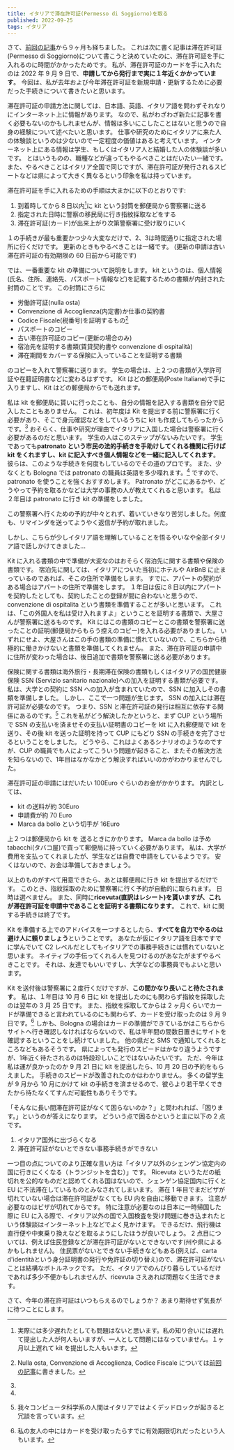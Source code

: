 ```yaml
---
title: イタリアで滞在許可証(Permesso di Soggiorno)を取る
published: 2022-09-25
tags: イタリア
---
```


さて、[前回の記事](2021-12-04.html)から９ヶ月も経ちました。
これは次に書く記事は滞在許可証(Permesso di Soggiorno)について書こうと決めていたのに、滞在許可証を手に入れるのに時間がかかったためです。
私が、滞在許可証のカードを手に入れたのは 2022 年 9 月 9 日で、**申請してから発行まで実に１年近くかかっています**。
今回は、私が去年および今年滞在許可証を新規申請・更新するために必要だった手続きについて書きたいと思います。

滞在許可証の申請方法に関しては、日本語、英語、イタリア語を問わずそれなりにインターネット上に情報があります。
なので、私がわざわざ新たに記事を書く必要もないのかもしれませんが、情報は多いにこしたことはないと思うので自身の経験について述べたいと思います。
仕事や研究のためにイタリアに来た人の体験談というのは少ないので一定程度の価値はあると考えています。
インターネット上にある情報は学生、もしくはイタリア人と結婚した人の体験談が多いです。
とはいうものの、職種などが違ってもやるべきことはだいたい一緒です。
また、やるべきことはイタリア全国で同じですが、滞在許可証が発行されるスピートなどは県によって大きく異なるという印象を私は持っています。

滞在許可証を手に入れるための手順は大まかに以下のとおりです:

1. 到着時してから８日以内[^1]に kit という封筒を郵便局から警察署に送る
2. 指定された日時に警察の移民局に行き指紋採取などをする
3. 滞在許可証(カード)が出来上がり次第警察署に受け取りにいく

[^1]: 実際には多少遅れたとしても問題はないと思います。私の知り合いには遅れて提出した人が何人もいますが、一人として問題にはなっていません。１ヶ月以上遅れて kit を提出した人もいます。

１の手続きが最も重要かつ少々大変なだけで、2、3は時間通りに指定された場所に行くだけです。
更新のときもやるべきことは一緒です。
(更新の申請は古い滞在許可証の有効期限の 60 日前から可能です)

では、一番重要な kit の準備について説明をします。
kit というのは、個人情報(氏名、住所、連絡先、パスポート情報など)を記載するための書類が内封された封筒のことです。
この封筒にさらに

* 労働許可証(nulla osta)
* Convenzione di Accoglienza(内定書)か仕事の契約書
* Codice Fiscale(税番号)を証明するもの[^2]
* パスポートのコピー
* 古い滞在許可証のコピー(更新の場合のみ)
* 宿泊先を証明する書類(賃貸契約書や convenzione di ospitalità)
* 滞在期間をカバーする保険に入っていることを証明する書類

のコピーを入れて警察署に送ります。
学生の場合は、上２つの書類が入学許可証や在籍証明書などに変わるはずです。
Kit はどの郵便局(Poste Italiane)で手に入りますし、Kit はどの郵便局からでも送れます。

[^2]: Nulla osta, Convenzione di Accoglienza, Codice Fiscale については[前回の記事](2021-12-04.html)に書きました。

私は kit を郵便局に貰いに行ったことも、自分の情報を記入する書類を自分で記入したこともありません。
これは、初年度は Kit を提出する前に警察署に行く必要があり、そこで身元確認などをしているうちに kit も作成してもらったからです。[^3]
おそらく、仕事や研究が理由でイタリアに入国した場合は警察署に行く必要があるのだと思います。
学生の人はこのステップがないみたいです。
学生であっても**patronato という市民の法的手続きを手助けしてくれる機関に行けば kit をくれますし、kit に記入すべき個人情報などを一緒に記入してくれます**。
彼らは、このような手続きを何度もしているのでその道のプロです。
また、少なくとも Bologna では patronato の職員は英語を多少喋れます。[^4]
ですので、patronato を使うことを強くおすすめします。
Patronato がどこにあるかや、どうやって予約を取るかなどは大学の事務の人が教えてくれると思います。
私は２年目は patronato に行き kit の準備をしました。

[^3]:
この警察署へ行くための予約が中々とれず、着いていきなり苦労しました。何度も、リマインダを送ってようやく返信が予約が取れました。

[^4]:
しかし、こちらが少しイタリア語を理解していることを悟るやいなや全部イタリア語で話しかけてきました...

Kit に入れる書類の中で準備が大変なのはおそらく宿泊先に関する書類や保険の書類です。
宿泊先に関しては、イタリアについた当初にホテルや AirBnB に止まっているのであれば、そこの住所で準備をします。
すでに、アパートの契約がある場合はアパートの住所で準備をします。
１年目は仮に８日以内にアパートを契約したとしても、契約したことの登録が間に合わないと思うので、convenzione di ospitalita という書類を準備することが多いと思います。
これは、「この外国人を私は受け入れますよ」ということを証明する書類で、大屋さんが警察署に送るものです。
Kit にはこの書類のコピーとこの書類を警察署に送ったことの証明(郵便局からもらう控えのコピー)を入れる必要がありました。
いずれにせよ、大屋さんはこの手の書類の準備に慣れていないので、こちらから積極的に働きかけないと書類を準備してくれません。
また、滞在許可証の申請中に住所が変わった場合は、後日追加で書類を警察署に送る必要があります。

保険に関する書類は海外旅行・長期滞在保険の書類もしくはイタリアの国民健康保険 SSN (Servizio sanitario nazionale)への加入を証明する書類が必要です。
私は、大学との契約に SSN への加入が含まれていたので、SSN に加入しその書類を準備しました。
しかし、ここで一つ問題が生じます。
SSN の加入には滞在許可証が必要なのです。
つまり、SSN と滞在許可証の発行は相互に依存する関係にあるのです。[^5]
これを私がどう解決したかというと、まず CUP という場所で SSN の支払いを済ませその支払い証明書のコピーを kit に入れ郵便局で kit を送り、その後 kit を送った証明を持って CUP にもどり SSN の手続きを完了させるということをしました。
どうやら、これはよくあるシナリオのようなのですが、CUP の職員でも人によってこういう問題が起きること、またその解決方法を知らないので、1年目はなかなかどう解決すればいいのかがわかりませんでした。

[^5]: 我々コンピュータ科学系の人間はイタリアではよくデッドロックが起きると冗談を言っています。

滞在許可証の申請にはだいたい 100Euro ぐらいのお金がかかります。
内訳としては、

* kit の送料が約 30Euro
* 申請費が約 70 Euro
* Marca da bollo という切手が 16Euro

上２つは郵便局から kit を 送るときにかかります。
Marca da bollo は予め tabacchi(タバコ屋)で買って郵便局に持っていく必要があります。
私は、大学が費用を支払ってくれましたが、学生などは自費で申請をしているようです。
安くはないので、お金は準備しておきましょう。

以上のものがすべて用意できたら、あとは郵便局に行き kit を提出するだけです。
このとき、指紋採取のために警察署に行く予約が自動的に取られます。
日時は選べません。
また、同時に**ricevuta(直訳はレシート)を貰いますが、これが滞在許可証を申請中であることを証明する書類になります**。
これで、kit に関する手続きは終了です。

Kit を準備する上でのアドバイスを一つするとしたら、**すべてを自力でやるのは避け人に頼りましょう**ということです。
あなたが仮にイタリア語を日本ですでに学んでいて C2 レベルだとしてもイタリアでの事務手続きには慣れていないと思います。
ネイティブの手伝ってくれる人を見つけるのがあなたがまずやるべきことです。
それは、友達でもいいですし、大学などの事務員でもよいと思います。

Kit を送付後は警察署に２度行くだけですが、**この間かなり長いこと待たされます**。
私は、１年目は 10 月 6 日に kit を提出したのにも関わらず指紋を採取したのは翌年の 3 月 25 日です。
また、指紋を採取してからは 2 ヶ月くらいでカードが準備できると言われているのにも関わらず、カードを受け取ったのは 9 月 9 日です。[^6]
しかも、Bologna の場合はカードの準備ができているかはこちらからサイトへ行き確認しなければならないので、私は半年間の間数日置きにサイトを確認するということをし続けていました。
他の県だと SMS で通知してくれるところなどもあるそうです。
県によっても発行のスピードはかなり違うようですが、1年近く待たされるのは特段珍しいことではないみたいです。
ただ、今年は私は運が良かったのか 9 月 21 日に kit を提出したら、10 月 20 日の予約をもらえました。
手続きのスピードが改善されたのかはわかりません。
多くの留学生が 9 月から 10 月にかけて kit の手続きを済ませるので、彼らより若干早くできたから待たなくてすんだ可能性もありそうです。

[^6]: 私の友人の中にはカードを受け取ったらすでに有効期限切れだったという人もいます。


「そんなに長い間滞在許可証がなくて困らないのか？」と問われれば、「困ります。」というのが答えになります。
どういう点で困るかというと主に以下の 2 点です。

1. イタリア国外に出づらくなる
2. 滞在許可証がないとできない事務手続きができない

一つ目の点についてのより正確な言い方は「イタリア以外のシェンゲン協定内の国に行きにくくなる（トランジットを含む）」です。
Ricevuta というただの紙切れを公的なものだと認めてくれる国はないので、シェンゲン協定国内に行くと EU に不法滞在しているものとみなされてしまいます。
滞在 1 年目でまだビザが切れていない場合は滞在許可証がなくても EU 内を自由に移動できます。
注意が必要なのはビザが切れてからです。
特に注意が必要なのは日本に一時帰国した際に EU に入る際で、イタリア以外の国で入国検査を受け問題に巻き込まれたという体験談はインターネット上などでよく見かけます。
できるだけ、飛行機は直行便や中東乗り換えなどを取るようにしたほうが良いでしょう。
2 点目については、例えば住民登録などが滞在許可証がないとできないです(州や県によるかもしれません)。
住民票がないとできない手続きなどもある(例えば、carta d'identitàという身分証明書の発行や免許証の切り替え)ので、滞在許可証がないことは結構なボトルネックです。
ただ、イタリアでのんびり暮らしているだけであれば多少不便かもしれませんが、ricevuta さえあれば問題なく生活できます。

さて、今年の滞在許可証はいつもらえるのでしょうか？
あまり期待せず気長がに待つことにします。

